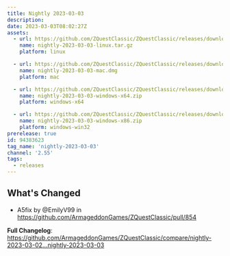 ```yaml
---
title: Nightly 2023-03-03
description: 
date: 2023-03-03T08:02:27Z
assets: 
  - url: https://github.com/ZQuestClassic/ZQuestClassic/releases/download/nightly-2023-03-03/nightly-2023-03-03-linux.tar.gz
    name: nightly-2023-03-03-linux.tar.gz
    platform: linux

  - url: https://github.com/ZQuestClassic/ZQuestClassic/releases/download/nightly-2023-03-03/nightly-2023-03-03-mac.dmg
    name: nightly-2023-03-03-mac.dmg
    platform: mac

  - url: https://github.com/ZQuestClassic/ZQuestClassic/releases/download/nightly-2023-03-03/nightly-2023-03-03-windows-x64.zip
    name: nightly-2023-03-03-windows-x64.zip
    platform: windows-x64

  - url: https://github.com/ZQuestClassic/ZQuestClassic/releases/download/nightly-2023-03-03/nightly-2023-03-03-windows-x86.zip
    name: nightly-2023-03-03-windows-x86.zip
    platform: windows-win32
prerelease: true
id: 94383623
tag_name: 'nightly-2023-03-03'
channel: '2.55'
tags:
  - releases
---
```


## What's Changed
* A5fix by @EmilyV99 in https://github.com/ArmageddonGames/ZQuestClassic/pull/854


**Full Changelog**: https://github.com/ArmageddonGames/ZQuestClassic/compare/nightly-2023-03-02...nightly-2023-03-03
